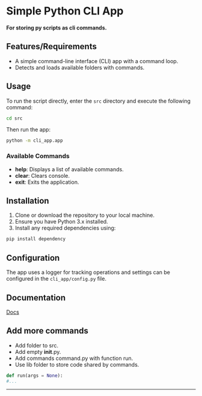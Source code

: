 # Simple Python CLI App

**For storing py scripts as cli commands.**

## Features/Requirements

-   A simple command-line interface (CLI) app with a command loop.
-   Detects and loads available folders with commands.

## Usage

To run the script directly, enter the `src` directory and execute the following command:

```bash
cd src
```

Then run the app:

```bash
python -m cli_app.app
```

### Available Commands

-   **help**: Displays a list of available commands.
-   **clear**: Clears console.
-   **exit**: Exits the application.

## Installation

1. Clone or download the repository to your local machine.
2. Ensure you have Python 3.x installed.
3. Install any required dependencies using:

```bash
pip install dependency
```

## Configuration

The app uses a logger for tracking operations and settings can be configured in the `cli_app/config.py` file.

## Documentation

[Docs](/docs/index.md)

## Add more commands

-   Add folder to src.
-   Add empty **init**.py.
-   Add commands command.py with function run.
-   Use lib folder to store code shared by commands.

```python
def run(args = None):
#...
```

---
